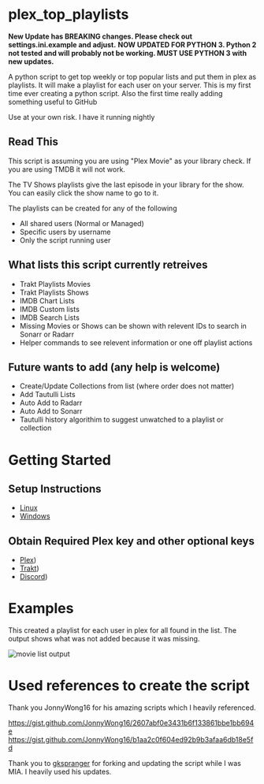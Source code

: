 # plex_top_playlists
**New Update has BREAKING changes.  Please check out settings.ini.example and adjust.**
**NOW UPDATED FOR PYTHON 3.  Python 2 not tested and will probably not be working.  MUST USE PYTHON 3 with new updates.**

A python script to get top weekly or top popular lists and put them in plex as playlists.  It will make a playlist for each user on your server.
This is my first time ever creating a python script.  Also the first time really adding something useful to GitHub

Use at your own risk.  I have it running nightly

## Read This

This script is assuming you are using "Plex Movie" as your library check.  If you are using TMDB it will not work.

The TV Shows playlists give the last episode in your library for the show.  You can easily click the show name to go to it.

The playlists can be created for any of the following
* All shared users (Normal or Managed)
* Specific users by username
* Only the script running user

## What lists this script currently retreives

* Trakt Playlists Movies
* Trakt Playlists Shows
* IMDB Chart Lists
* IMDB Custom lists
* IMDB Search Lists
* Missing Movies or Shows can be shown with relevent IDs to search in Sonarr or Radarr
* Helper commands to see relevent information or one off playlist actions

## Future wants to add (any help is welcome)

* Create/Update Collections from list (where order does not matter)
* Add Tautulli Lists
* Auto Add to Radarr
* Auto Add to Sonarr
* Tautulli history algorithim to suggest unwatched to a playlist or collection

# Getting Started

## Setup Instructions
* [Linux](https://github.com/pbrink231/plex_top_playlists/wiki/Linux-Setup-and-Update)
* [Windows](https://github.com/pbrink231/plex_top_playlists/wiki/Windows-Setup-and-Update)

## Obtain Required Plex key and other optional keys
* [Plex](https://github.com/pbrink231/plex_top_playlists/wiki/Plex-token))
* [Trakt](https://github.com/pbrink231/plex_top_playlists/wiki/Trakt-token))
* [Discord](https://github.com/pbrink231/plex_top_playlists/wiki/Discord-token))



# Examples

This created a playlist for each user in plex for all found in the list.  The output shows what was not added because it was missing.

![movie list output](https://github.com/pbrink231/plex_top_playlists/wiki/images/Movie-Output-example.PNG)



# Used references to create the script

Thank you JonnyWong16 for his amazing scripts which I heavily referenced.

https://gist.github.com/JonnyWong16/2607abf0e3431b6f133861bbe1bb694e
https://gist.github.com/JonnyWong16/b1aa2c0f604ed92b9b3afaa6db18e5fd

Thank you to [gkspranger](https://github.com/gkspranger/plex_top_playlists) for forking and updating the script while I was MIA.  I heavily used his updates.


